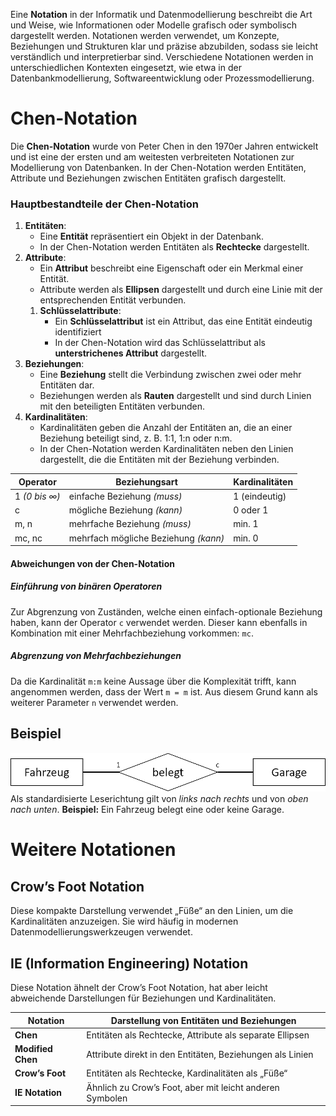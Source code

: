 Eine **Notation** in der Informatik und Datenmodellierung beschreibt die Art und Weise, wie Informationen oder Modelle grafisch oder symbolisch dargestellt werden. Notationen werden verwendet, um Konzepte, Beziehungen und Strukturen klar und präzise abzubilden, sodass sie leicht verständlich und interpretierbar sind. Verschiedene Notationen werden in unterschiedlichen Kontexten eingesetzt, wie etwa in der Datenbankmodellierung, Softwareentwicklung oder Prozessmodellierung.

# Chen-Notation
Die **Chen-Notation** wurde von Peter Chen in den 1970er Jahren entwickelt und ist eine der ersten und am weitesten verbreiteten Notationen zur Modellierung von Datenbanken. In der Chen-Notation werden Entitäten, Attribute und Beziehungen zwischen Entitäten grafisch dargestellt.

### Hauptbestandteile der Chen-Notation
1. **Entitäten**:
   - Eine **Entität** repräsentiert ein Objekt in der Datenbank.
   - In der Chen-Notation werden Entitäten als **Rechtecke** dargestellt.
2. **Attribute**:
   - Ein **Attribut** beschreibt eine Eigenschaft oder ein Merkmal einer Entität.
   - Attribute werden als **Ellipsen** dargestellt und durch eine Linie mit der entsprechenden Entität verbunden.
	1. **Schlüsselattribute**:
	   - Ein **Schlüsselattribut** ist ein Attribut, das eine Entität eindeutig identifiziert
	   - In der Chen-Notation wird das Schlüsselattribut als **unterstrichenes Attribut** dargestellt.
3. **Beziehungen**:
   - Eine **Beziehung** stellt die Verbindung zwischen zwei oder mehr Entitäten dar.
   - Beziehungen werden als **Rauten** dargestellt und sind durch Linien mit den beteiligten Entitäten verbunden.
4. **Kardinalitäten**:
   - Kardinalitäten geben die Anzahl der Entitäten an, die an einer Beziehung beteiligt sind, z. B. 1:1, 1:n oder n:m. 
   - In der Chen-Notation werden Kardinalitäten neben den Linien dargestellt, die die Entitäten mit der Beziehung verbinden.

| Operator      | Beziehungsart                        | Kardinalitäten |
| ------------- | ------------------------------------ | -------------- |
| 1 *(0 bis ∞)* | einfache Beziehung *(muss)*          | 1 (eindeutig)  |
| c             | mögliche Beziehung *(kann)*          | 0 oder 1       |
| m, n          | mehrfache Beziehung *(muss)*         | min. 1         |
| mc, nc        | mehrfach mögliche Beziehung *(kann)* | min. 0         |

#### Abweichungen von der Chen-Notation

##### Einführung von binären Operatoren
Zur Abgrenzung von Zuständen, welche einen einfach-optionale Beziehung haben, kann der Operator `c` verwendet werden. Dieser kann ebenfalls in Kombination mit einer Mehrfachbeziehung vorkommen: `mc`.

##### Abgrenzung von Mehrfachbeziehungen
Da die Kardinalität `m:m` keine Aussage über die Komplexität trifft, kann angenommen werden, dass der Wert `m = m` ist. Aus diesem Grund kann als weiterer Parameter `n` verwendet werden.

## Beispiel

![](../_Medien/ERD_Beispiel.png)
Als standardisierte Leserichtung gilt von *links nach rechts* und von *oben nach unten*.
**Beispiel:** Ein Fahrzeug belegt eine oder keine Garage. 

# Weitere Notationen

## Crow’s Foot Notation
Diese kompakte Darstellung verwendet „Füße“ an den Linien, um die Kardinalitäten anzuzeigen. Sie wird häufig in modernen Datenmodellierungswerkzeugen verwendet.

## IE (Information Engineering) Notation
Diese Notation ähnelt der Crow’s Foot Notation, hat aber leicht abweichende Darstellungen für Beziehungen und Kardinalitäten.

| Notation          | Darstellung von Entitäten und Beziehungen                 |
| ----------------- | --------------------------------------------------------- |
| **Chen**          | Entitäten als Rechtecke, Attribute als separate Ellipsen  |
| **Modified Chen** | Attribute direkt in den Entitäten, Beziehungen als Linien |
| **Crow’s Foot**   | Entitäten als Rechtecke, Kardinalitäten als „Füße“        |
| **IE Notation**   | Ähnlich zu Crow’s Foot, aber mit leicht anderen Symbolen  |
